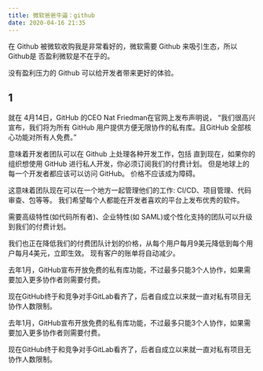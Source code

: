 ```yaml
---
title: 微软爸爸牛逼：github
date: 2020-04-16 21:35
---
```


在 Github 被微软收购我是非常看好的，微软需要 Github 来吸引生态，所以 Github是 否盈利微软是不在乎的。

没有盈利压力的 Github 可以给开发者带来更好的体验。
## 1 

就在 4月14日，GitHub 的CEO Nat Friedman在官网上发布声明说， “我们很高兴宣布，我们将为所有 GitHub 用户提供方便无限协作的私有库。且GitHub 全部核心功能对所有人免费。”

意味着开发者团队可以在 Github 上处理各种开发工作，包括 
直到现在，如果你的组织想使用 GitHub 进行私人开发，你必须订阅我们的付费计划。 但是地球上的每一个开发者都应该可以访问 GitHub。 价格不应该成为障碍。

这意味着团队现在可以在一个地方一起管理他们的工作: CI/CD、项目管理、代码审查、包等等。 我们希望每个人都能在开发者喜欢的平台上发布优秀的软件。

需要高级特性(如代码所有者)、企业特性(如 SAML)或个性化支持的团队可以升级到我们的付费计划。

我们也正在降低我们的付费团队计划的价格，从每个用户每月9美元降低到每个用户每月4美元，立即生效。 现有客户的账单将自动减少。

去年1月，GitHub宣布开放免费的私有库功能，不过最多只能3个人协作，如果需要加入更多协作者则需要付费。

现在GitHub终于和竞争对手GitLab看齐了，后者自成立以来就一直对私有项目无协作人数限制。

去年1月，GitHub宣布开放免费的私有库功能，不过最多只能3个人协作，如果需要加入更多协作者则需要付费。

现在GitHub终于和竞争对手GitLab看齐了，后者自成立以来就一直对私有项目无协作人数限制。
